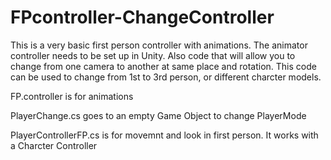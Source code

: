 # FPcontroller-ChangeController
This is a very basic first person controller with animations. The animator controller needs to be set up in Unity. Also code that will allow you to change from one camera to another at same place and rotation. This code can be used to change from 1st to 3rd person, or different charcter models. 

FP.controller is for animations



PlayerChange.cs goes to an empty Game Object to change PlayerMode



PlayerControllerFP.cs is for movemnt and look in first person. It works with a Charcter Controller
